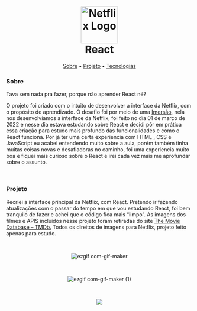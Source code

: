 <h1 align="center">
    <img alt="Netflix Logo" src="https://logodownload.org/wp-content/uploads/2014/10/netflix-logo-5.png" height="100px"/>
    <br>
  React
</h1>

<p align="center">
  <a href="#sobre">Sobre</a> •
  <a href="#projeto">Projeto</a> •
  <a href="#tecnologias">Tecnologias</a> 
</p>

### Sobre
Tava sem nada pra fazer, porque não aprender React né?

O projeto foi criado com o intuito de desenvolver a interface da Netflix, com o propósito de aprendizado. O desafio foi por meio de uma [Imersão](https://www.youtube.com/watch?v=tBweoUiMsDg&ab_channel=BoniekyLacerda), nela nos desenvolvíamos a interface da Netflix, foi feito no dia 01 de março de 2022 e nesse dia estava estudando sobre React e decidi pôr em prática essa criação para estudo mais profundo das funcionalidades e como o React funciona. Por já ter uma certa experiencia com HTML , CSS e JavaScript eu acabei entendendo muito sobre a aula, porém também tinha muitas coisas novas e desafiadoras no caminho, foi uma experiencia muito boa e fiquei mais curioso sobre o React e irei cada vez mais me aprofundar sobre o assunto. 

<br>

### Projeto

Recriei a interface principal da Netflix, com React. Pretendo ir fazendo atualizações com o passar do tempo em que vou estudando React, foi bem tranquilo de fazer e achei que o código fica mais “limpo”.
As imagens dos filmes e APIS incluídos nesse projeto foram retiradas do site [The Movie Database – TMDb.](https://www.themoviedb.org/?language=pt-BR)
Todos os direitos de imagens para Netflix, projeto feito apenas para estudo. 

<br>

<div align="center">
  
  ![ezgif com-gif-maker](https://user-images.githubusercontent.com/89918568/156274650-cd0b149f-d556-42e2-a736-a2d6a40814c5.gif)
  
  <br />
  
  ![ezgif com-gif-maker (1)](https://user-images.githubusercontent.com/89918568/156275859-80b165fa-dc37-4ac6-b54c-8e3add3da8d5.gif)

</div>

<br>

<p align="center">
  <a href="https://www.linkedin.com/in/udanillu" alt="Linkedin">
    <img src="https://img.shields.io/badge/-Linkedin-00243c?style=for-the-badge&logo=Linkedin&logoColor=FFFFFF&link=https://www.linkedin.com/in/udanillu/"/>
  </a>
</p>
